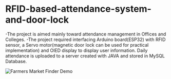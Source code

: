 # RFID-based-attendance-system-and-door-lock

-The project is aimed mainly toward attendance management in Offices and Colleges. 
-The project required interfacing Arduino board(ESP32) with RFID sensor, a Servo motor(magnetic door lock can be used for practical implementation) and OlED display to display user information. Daily attendance is uploaded to a server created with JAVA and stored in MySQL Database.

![Farmers Market Finder Demo](RFImages/demo.gif)

